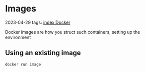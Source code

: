 # Images
2023-04-29
tags: [index Docker](index%20Docker.md)

Docker images are how you struct such containers, setting up the environment 

## Using an existing image 

`docker run image`

